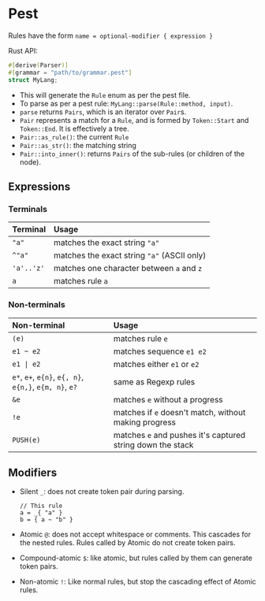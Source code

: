 # Pest

Rules have the form `name = optional-modifier { expression }`

Rust API:

```rust
#[derive(Parser)]
#[grammar = "path/to/grammar.pest"]
struct MyLang;
```

- This will generate the `Rule` enum as per the pest file.
- To parse as per a pest rule: `MyLang::parse(Rule::method, input)`.
- `parse` returns `Pairs`, which is an iterator over `Pair`s.
- `Pair` represents a match for a `Rule`, and is formed by `Token::Start` and
  `Token::End`. It is effectively a tree.
- `Pair::as_rule()`: the current `Rule`
- `Pair::as_str()`: the matching string
- `Pair::into_inner()`: returns `Pairs` of the sub-rules (or children of the node).

## Expressions

### Terminals

| Terminal   | Usage                                       |
|:-----------|:--------------------------------------------|
| `"a"`      | matches the exact string `"a"`              |
| `^"a"`     | matches the exact string `"a"` (ASCII only) |
| `'a'..'z'` | matches one character between `a` and `z`   |
| `a`        | matches rule `a`                            |

### Non-terminals

| Non-terminal                                           | Usage                                                      |
|:-------------------------------------------------------|:-----------------------------------------------------------|
| `(e)`                                                  | matches rule `e`                                           |
| `e1 ~ e2`                                              | matches sequence `e1 e2`                                   |
| `e1 \| e2`                                             | matches either `e1` or `e2`                                |
| `e*`, `e+`, `e{n}`, `e{, n}`, `e{n,}`, `e{m, n}`, `e?` | same as Regexp rules                                       |
| `&e`                                                   | matches `e` without a progress                             |
| `!e`                                                   | matches if `e` doesn't match, without making progress      |
| `PUSH(e)`                                              | matches `e` and pushes it's captured string down the stack |

## Modifiers

- Silent `_`: does not create token pair during parsing.

  ```pest
  // This rule
  a = _{ "a" }
  b = { a ~ "b" }
  ```

- Atomic `@`: does not accept whitespace or comments. This cascades for the nested
  rules. Rules called by Atomic do not create token pairs.
- Compound-atomic `$`: like atomic, but rules called by them can generate token pairs.
- Non-atomic `!`: Like normal rules, but stop the cascading effect of Atomic rules.

